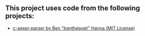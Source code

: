 This project uses code from the following projects:
---------------------------------------------------

- [c-sexpr-parser by Ben "benthepoet" Hanna (MIT License)](https://github.com/benthepoet/c-sexpr-parser/tree/master)